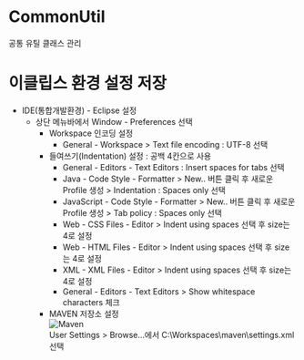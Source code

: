 # CommonUtil
공통 유틸 클래스 관리


# 이클립스 환경 설정 저장

  - IDE(통합개발환경) - Eclipse 설정
    - 상단 메뉴바에서 Window - Preferences 선택
      - Workspace 인코딩 설정
        - General - Workspace > Text file encoding : UTF-8 선택
      - 들여쓰기(Indentation) 설정 : 공백 4칸으로 사용<br>
        - General - Editors - Text Editors : Insert spaces for tabs 선택
        - Java - Code Style - Formatter > New.. 버튼 클릭 후 새로운 Profile 생성 > Indentation : Spaces only 선택
        - JavaScript - Code Style - Formatter > New.. 버튼 클릭 후 새로운 Profile 생성 > Tab policy : Spaces only 선택
        - Web - CSS Files - Editor > Indent using spaces 선택 후 size는 4로 설정
        - Web - HTML Files - Editor > Indent using spaces 선택 후 size는 4로 설정
        - XML - XML Files - Editor > Indent using spaces 선택 후 size는 4로 설정
	    - General - Editors - Text Editors > Show whitespace characters 체크
      - MAVEN 저장소 설정<br>
        ![Maven](./images/path_maven.png)<br>
        User Settings > Browse...에서 C:\Workspaces\maven\settings.xml 선택
